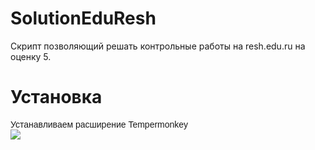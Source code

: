# SolutionEduResh
Скрипт позволяющий решать контрольные работы на resh.edu.ru на оценку 5.

# Установка
<p><span style="font-family: Arial, Helvetica, sans-serif;">Устанавливаем расширение Tempermonkey</span><br><span style="font-family: Arial, Helvetica, sans-serif;"><img src="https://i.imgur.com/TWfOWWS.png"></span></p>

